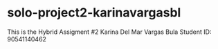 # solo-project2-karinavargasbl
This is the Hybrid Assigment #2 
Karina Del Mar Vargas Bula
Student ID: 90541140462
